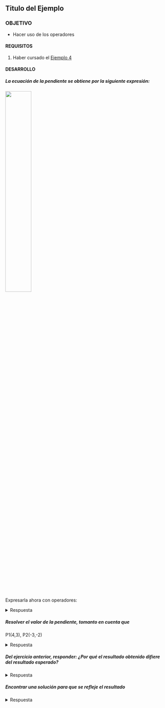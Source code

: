 ## Titulo del Ejemplo 

### OBJETIVO 

- Hacer uso de los operadores 

#### REQUISITOS 

1. Haber cursado el [Ejemplo 4](Ejemplo-04)

#### DESARROLLO


##### La ecuación de la pendiente se obtiene por la siguiente expresión:

<img src="ecuacion-pendiente.png" width="40%" />

Expresarla ahora con operadores:

<details>

<summary>Respuesta</summary
	
```kotlin
val m=(y2-y1)/(x2-x1) 
```
	
</details>

##### Resolver el valor de la pendiente, tomanto en cuenta que 

P1(4,3), P2(-3,-2)


<details>

<summary>Respuesta</summary
	
El resultado esperado sería:

> m = (-2-3)/ (-3-4) = (-5)/(-7) = 5/7 = 0.714

El código es:
```kotlin
val y2 = -2
val y1 = 3
val x2 = -3
val x1 = 4

val m=(y2-y1)/(x2-x1)
println(m)
```


el resultado obtenido es

>0

</details>


##### Del ejercicio anterior, responder: ¿Por qué el resultado obtenido difiere del resultado esperado?

<details>

<summary>Respuesta</summary>
	
Por que la operación de Integers dan un como resultado otro Int, como el resultado es decimal, se redondea a 0.
	
</details>

##### Encontrar una solución para que se refleje el resultado


<details>

<summary>Respuesta</summary>
	
Una solución es declarar alguno de nuestras variables como flotante, por ejemplo:

```kotlin
val y2 = -2f
```
Al detectar un Float, el resultado se vuelve flotante.

>0.71428573
	
</details>

